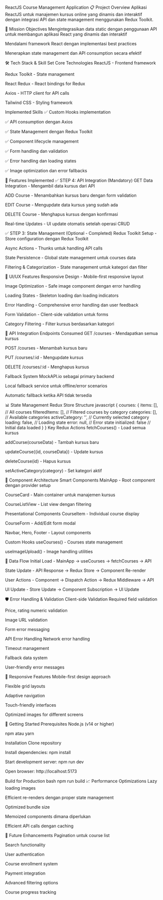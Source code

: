 ReactJS Course Management Application
📋 Project Overview
Aplikasi ReactJS untuk manajemen kursus online yang dinamis dan interaktif dengan integrasi API dan state management menggunakan Redux Toolkit.

🎯 Mission Objectives
Mengintegrasikan data static dengan penggunaan API untuk membangun aplikasi React yang dinamis dan interaktif

Mendalami framework React dengan implementasi best practices

Menerapkan state management dan API consumption secara efektif

🛠 Tech Stack & Skill Set
Core Technologies
ReactJS - Frontend framework

Redux Toolkit - State management

React Redux - React bindings for Redux

Axios - HTTP client for API calls

Tailwind CSS - Styling framework

Implemented Skills
✅ Custom Hooks implementation

✅ API consumption dengan Axios

✅ State Management dengan Redux Toolkit

✅ Component lifecycle management

✅ Form handling dan validation

✅ Error handling dan loading states

✅ Image optimization dan error fallbacks

🚀 Features Implemented
✅ STEP 4: API Integration (Mandatory)
GET Data Integration - Mengambil data kursus dari API

ADD Course - Menambahkan kursus baru dengan form validation

EDIT Course - Mengupdate data kursus yang sudah ada

DELETE Course - Menghapus kursus dengan konfirmasi

Real-time Updates - UI update otomatis setelah operasi CRUD

✅ STEP 3: State Management (Optional - Completed)
Redux Toolkit Setup - Store configuration dengan Redux Toolkit

Async Actions - Thunks untuk handling API calls

State Persistence - Global state management untuk courses data

Filtering & Categorization - State management untuk kategori dan filter

🎨 UI/UX Features
Responsive Design - Mobile-first responsive layout

Image Optimization - Safe image component dengan error handling

Loading States - Skeleton loading dan loading indicators

Error Handling - Comprehensive error handling dan user feedback

Form Validation - Client-side validation untuk forms

Category Filtering - Filter kursus berdasarkan kategori

🔧 API Integration
Endpoints Consumed
GET /courses - Mendapatkan semua kursus

POST /courses - Menambah kursus baru

PUT /courses/:id - Mengupdate kursus

DELETE /courses/:id - Menghapus kursus

Fallback System
MockAPI.io sebagai primary backend

Local fallback service untuk offline/error scenarios

Automatic fallback ketika API tidak tersedia

📊 State Management
Redux Store Structure
javascript
{
  courses: {
    items: [],           // All courses
    filteredItems: [],   // Filtered courses by category
    categories: [],      // Available categories
    activeCategory: '',  // Currently selected category
    loading: false,      // Loading state
    error: null,         // Error state
    initialized: false   // Initial data loaded
  }
}
Key Redux Actions
fetchCourses() - Load semua kursus

addCourse(courseData) - Tambah kursus baru

updateCourse({id, courseData}) - Update kursus

deleteCourse(id) - Hapus kursus

setActiveCategory(category) - Set kategori aktif

🎯 Component Architecture
Smart Components
MainApp - Root component dengan provider setup

CourseCard - Main container untuk manajemen kursus

CourseListView - List view dengan filtering

Presentational Components
CourseItem - Individual course display

CourseForm - Add/Edit form modal

Navbar, Hero, Footer - Layout components

Custom Hooks
useCourses() - Courses state management

useImageUpload() - Image handling utilities

🔄 Data Flow
Initial Load - MainApp → useCourses → fetchCourses → API

State Update - API Response → Redux Store → Component Re-render

User Actions - Component → Dispatch Action → Redux Middleware → API

UI Update - Store Update → Component Subscription → UI Update

🛡 Error Handling & Validation
Client-side Validation
Required field validation

Price, rating numeric validation

Image URL validation

Form error messaging

API Error Handling
Network error handling

Timeout management

Fallback data system

User-friendly error messages

📱 Responsive Features
Mobile-first design approach

Flexible grid layouts

Adaptive navigation

Touch-friendly interfaces

Optimized images for different screens

🚀 Getting Started
Prerequisites
Node.js (v14 or higher)

npm atau yarn

Installation
Clone repository

Install dependencies: npm install

Start development server: npm run dev

Open browser: http://localhost:5173

Build for Production
bash
npm run build
📈 Performance Optimizations
Lazy loading images

Efficient re-renders dengan proper state management

Optimized bundle size

Memoized components dimana diperlukan

Efficient API calls dengan caching

🔮 Future Enhancements
Pagination untuk course list

Search functionality

User authentication

Course enrollment system

Payment integration

Advanced filtering options

Course progress tracking
